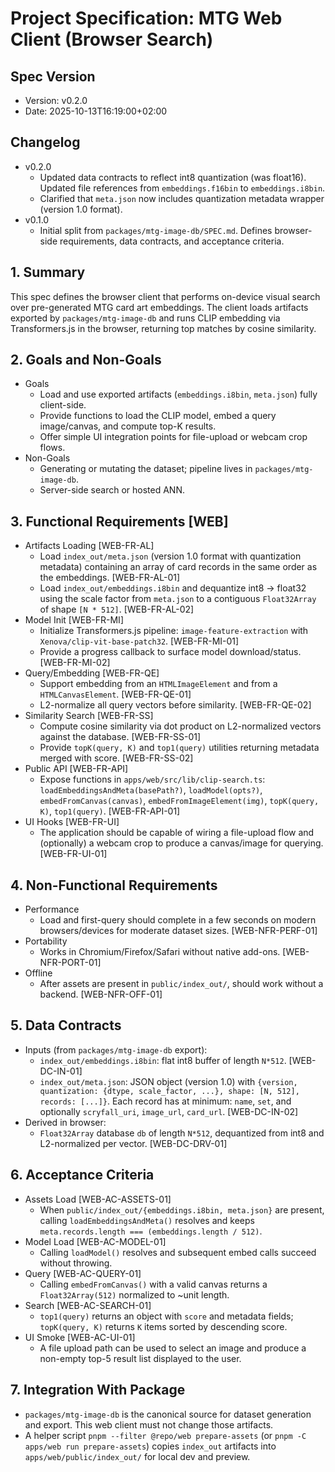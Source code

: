 # Project Specification: MTG Web Client (Browser Search)

## Spec Version

- Version: v0.2.0
- Date: 2025-10-13T16:19:00+02:00

## Changelog

- v0.2.0
  - Updated data contracts to reflect int8 quantization (was float16). Updated file references from `embeddings.f16bin` to `embeddings.i8bin`.
  - Clarified that `meta.json` now includes quantization metadata wrapper (version 1.0 format).
- v0.1.0
  - Initial split from `packages/mtg-image-db/SPEC.md`. Defines browser-side requirements, data contracts, and acceptance criteria.

## 1. Summary

This spec defines the browser client that performs on-device visual search over pre-generated MTG card art embeddings. The client loads artifacts exported by `packages/mtg-image-db` and runs CLIP embedding via Transformers.js in the browser, returning top matches by cosine similarity.

## 2. Goals and Non-Goals

- Goals
  - Load and use exported artifacts (`embeddings.i8bin`, `meta.json`) fully client-side.
  - Provide functions to load the CLIP model, embed a query image/canvas, and compute top-K results.
  - Offer simple UI integration points for file-upload or webcam crop flows.
- Non-Goals
  - Generating or mutating the dataset; pipeline lives in `packages/mtg-image-db`.
  - Server-side search or hosted ANN.

## 3. Functional Requirements [WEB]

- Artifacts Loading [WEB-FR-AL]
  - Load `index_out/meta.json` (version 1.0 format with quantization metadata) containing an array of card records in the same order as the embeddings. [WEB-FR-AL-01]
  - Load `index_out/embeddings.i8bin` and dequantize int8 → float32 using the scale factor from `meta.json` to a contiguous `Float32Array` of shape `[N * 512]`. [WEB-FR-AL-02]
- Model Init [WEB-FR-MI]
  - Initialize Transformers.js pipeline: `image-feature-extraction` with `Xenova/clip-vit-base-patch32`. [WEB-FR-MI-01]
  - Provide a progress callback to surface model download/status. [WEB-FR-MI-02]
- Query/Embedding [WEB-FR-QE]
  - Support embedding from an `HTMLImageElement` and from a `HTMLCanvasElement`. [WEB-FR-QE-01]
  - L2-normalize all query vectors before similarity. [WEB-FR-QE-02]
- Similarity Search [WEB-FR-SS]
  - Compute cosine similarity via dot product on L2-normalized vectors against the database. [WEB-FR-SS-01]
  - Provide `topK(query, K)` and `top1(query)` utilities returning metadata merged with score. [WEB-FR-SS-02]
- Public API [WEB-FR-API]
  - Expose functions in `apps/web/src/lib/clip-search.ts`: `loadEmbeddingsAndMeta(basePath?)`, `loadModel(opts?)`, `embedFromCanvas(canvas)`, `embedFromImageElement(img)`, `topK(query, K)`, `top1(query)`. [WEB-FR-API-01]
- UI Hooks [WEB-FR-UI]
  - The application should be capable of wiring a file-upload flow and (optionally) a webcam crop to produce a canvas/image for querying. [WEB-FR-UI-01]

## 4. Non-Functional Requirements

- Performance
  - Load and first-query should complete in a few seconds on modern browsers/devices for moderate dataset sizes. [WEB-NFR-PERF-01]
- Portability
  - Works in Chromium/Firefox/Safari without native add-ons. [WEB-NFR-PORT-01]
- Offline
  - After assets are present in `public/index_out/`, should work without a backend. [WEB-NFR-OFF-01]

## 5. Data Contracts

- Inputs (from `packages/mtg-image-db` export):
  - `index_out/embeddings.i8bin`: flat int8 buffer of length `N*512`. [WEB-DC-IN-01]
  - `index_out/meta.json`: JSON object (version 1.0) with `{version, quantization: {dtype, scale_factor, ...}, shape: [N, 512], records: [...]}`. Each record has at minimum: `name`, `set`, and optionally `scryfall_uri`, `image_url`, `card_url`. [WEB-DC-IN-02]
- Derived in browser:
  - `Float32Array` database `db` of length `N*512`, dequantized from int8 and L2-normalized per vector. [WEB-DC-DRV-01]

## 6. Acceptance Criteria

- Assets Load [WEB-AC-ASSETS-01]
  - When `public/index_out/{embeddings.i8bin, meta.json}` are present, calling `loadEmbeddingsAndMeta()` resolves and keeps `meta.records.length === (embeddings.length / 512)`.
- Model Load [WEB-AC-MODEL-01]
  - Calling `loadModel()` resolves and subsequent embed calls succeed without throwing.
- Query [WEB-AC-QUERY-01]
  - Calling `embedFromCanvas()` with a valid canvas returns a `Float32Array(512)` normalized to ~unit length.
- Search [WEB-AC-SEARCH-01]
  - `top1(query)` returns an object with `score` and metadata fields; `topK(query, K)` returns `K` items sorted by descending score.
- UI Smoke [WEB-AC-UI-01]
  - A file upload path can be used to select an image and produce a non-empty top-5 result list displayed to the user.

## 7. Integration With Package

- `packages/mtg-image-db` is the canonical source for dataset generation and export. This web client must not change those artifacts.
- A helper script `pnpm --filter @repo/web prepare-assets` (or `pnpm -C apps/web run prepare-assets`) copies `index_out` artifacts into `apps/web/public/index_out/` for local dev and preview.
